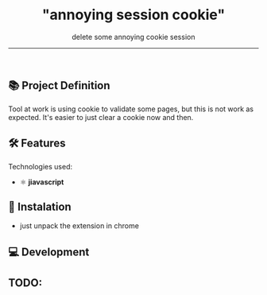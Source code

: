 
<h1 align="center">
<br>
  "annoying session cookie"
</h1>

<p align="center">delete some annoying cookie session</p>

<hr />
<br />


## 📚 Project Definition

Tool at work is using cookie to validate some pages, but this is not work as expected.
It's easier to just clear a cookie now and then.

## 🛠️ Features

Technologies used:

- ⚛️ **jiavascript**


## 🚀 Instalation
- just unpack the extension in chrome

## 💻 Development

## TODO:
